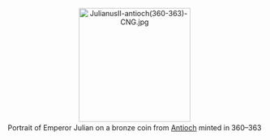 <div class="photo" colspan="2" style="text-align: center; margin: 25px 0 10px;"><a class="image" href="https://en.wikipedia.org/wiki/File:JulianusII-antioch(360-363)-CNG.jpg"><img alt="JulianusII-antioch(360-363)-CNG.jpg" data-file-height="294" data-file-width="287" decoding="async" height="225" src="https://upload.wikimedia.org/wikipedia/commons/thumb/c/cd/JulianusII-antioch%28360-363%29-CNG.jpg/220px-JulianusII-antioch%28360-363%29-CNG.jpg" srcset="https://upload.wikimedia.org/wikipedia/commons/c/cd/JulianusII-antioch%28360-363%29-CNG.jpg 1.5x" width="220"/></a><div style="line-height:normal;padding-bottom:0.2em;padding-top:0.2em;">Portrait of Emperor Julian on a bronze coin from <a href="https://en.wikipedia.org/wiki/Antioch" title="Antioch">Antioch</a> minted in 360–363</div></div>

[comment]: # 'breakpoint'
